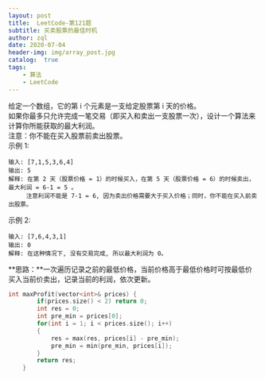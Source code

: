 ```yaml
---
layout: post
title:  LeetCode-第121题
subtitle: 买卖股票的最佳时机  
author: zql
date: 2020-07-04
header-img: img/array_post.jpg
catalog:  true
tags:
    - 算法
    - LeetCode
---  
```

给定一个数组，它的第 i 个元素是一支给定股票第 i 天的价格。  
如果你最多只允许完成一笔交易（即买入和卖出一支股票一次），设计一个算法来计算你所能获取的最大利润。  
注意：你不能在买入股票前卖出股票。  
示例 1:  
```
输入: [7,1,5,3,6,4]
输出: 5
解释: 在第 2 天（股票价格 = 1）的时候买入，在第 5 天（股票价格 = 6）的时候卖出，最大利润 = 6-1 = 5 。
     注意利润不能是 7-1 = 6, 因为卖出价格需要大于买入价格；同时，你不能在买入前卖出股票。
```
示例 2:  
```
输入: [7,6,4,3,1]
输出: 0
解释: 在这种情况下, 没有交易完成, 所以最大利润为 0。
```
**思路：**一次遍历记录之前的最低价格，当前价格高于最低价格时可按最低价买入当前价卖出，记录当前的利润，依次更新。  
```c++
int maxProfit(vector<int>& prices) {
        if(prices.size() < 2) return 0;
        int res = 0;
        int pre_min = prices[0];
        for(int i = 1; i < prices.size(); i++)
        {
            res = max(res, prices[i] - pre_min);
            pre_min = min(pre_min, prices[i]);
        }
        return res;
    }
```
